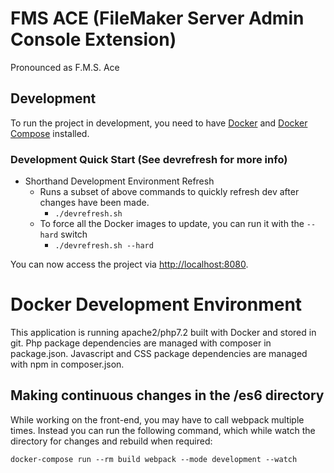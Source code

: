 # FMS ACE (FileMaker Server Admin Console Extension)

Pronounced as F.M.S. Ace

## Development

To run the project in development, you need to have [Docker](https://www.docker.com/) and
[Docker Compose](https://docs.docker.com/compose/) installed.

### Development Quick Start (See devrefresh for more info)
  - Shorthand Development Environment Refresh
    - Runs a subset of above commands to quickly refresh dev after changes have been made.
      - `./devrefresh.sh`
    - To force all the Docker images to update, you can run it with the `--hard` switch
      - `./devrefresh.sh --hard`

You can now access the project via [http://localhost:8080](http://localhost:8080).
# Docker Development Environment

This application is running apache2/php7.2 built with Docker and stored in git. Php package
dependencies are managed with composer in package.json. Javascript and CSS package dependencies are managed with npm in
composer.json. 

## Making continuous changes in the /es6 directory

While working on the front-end, you may have to call webpack multiple times. Instead you can run the following command,
which while watch the directory for changes and rebuild when required:

```
docker-compose run --rm build webpack --mode development --watch
```
